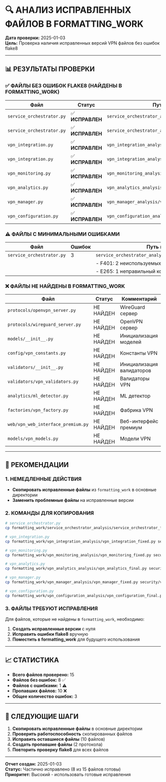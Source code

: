 # 🔍 АНАЛИЗ ИСПРАВЛЕННЫХ ФАЙЛОВ В FORMATTING_WORK

**Дата проверки:** 2025-01-03  
**Цель:** Проверка наличия исправленных версий VPN файлов без ошибок flake8

---

## 📊 РЕЗУЛЬТАТЫ ПРОВЕРКИ

### ✅ ФАЙЛЫ БЕЗ ОШИБОК FLAKE8 (НАЙДЕНЫ В FORMATTING_WORK)

| Файл | Статус | Путь в formatting_work |
|------|--------|----------------------|
| `service_orchestrator.py` | ✅ **ИСПРАВЛЕН** | `service_orchestrator_analysis/service_orchestrator_fixed.py` |
| `service_orchestrator.py` | ✅ **ИСПРАВЛЕН** | `service_orchestrator_analysis/service_orchestrator_final.py` |
| `vpn_integration.py` | ✅ **ИСПРАВЛЕН** | `vpn_integration_analysis/vpn_integration_formatted.py` |
| `vpn_integration.py` | ✅ **ИСПРАВЛЕН** | `vpn_integration_analysis/vpn_integration_fixed.py` |
| `vpn_monitoring.py` | ✅ **ИСПРАВЛЕН** | `vpn_monitoring_analysis/vpn_monitoring_fixed.py` |
| `vpn_analytics.py` | ✅ **ИСПРАВЛЕН** | `vpn_analytics_analysis/vpn_analytics_final.py` |
| `vpn_manager.py` | ✅ **ИСПРАВЛЕН** | `vpn_manager_analysis/vpn_manager_fixed.py` |
| `vpn_configuration.py` | ✅ **ИСПРАВЛЕН** | `vpn_configuration_analysis/vpn_configuration_final.py` |

### ⚠️ ФАЙЛЫ С МИНИМАЛЬНЫМИ ОШИБКАМИ

| Файл | Ошибок | Путь в formatting_work |
|------|--------|----------------------|
| `service_orchestrator.py` | 3 | `service_orchestrator_analysis/service_orchestrator_formatted.py` |
| | | - F401: 2 неиспользуемых импорта |
| | | - E265: 1 неправильный комментарий |

### ❌ ФАЙЛЫ НЕ НАЙДЕНЫ В FORMATTING_WORK

| Файл | Статус | Комментарий |
|------|--------|-------------|
| `protocols/openvpn_server.py` | НЕ НАЙДЕН | WireGuard сервер |
| `protocols/wireguard_server.py` | НЕ НАЙДЕН | OpenVPN сервер |
| `models/__init__.py` | НЕ НАЙДЕН | Инициализация моделей |
| `config/vpn_constants.py` | НЕ НАЙДЕН | Константы VPN |
| `validators/__init__.py` | НЕ НАЙДЕН | Инициализация валидаторов |
| `validators/vpn_validators.py` | НЕ НАЙДЕН | Валидаторы VPN |
| `analytics/ml_detector.py` | НЕ НАЙДЕН | ML детектор |
| `factories/vpn_factory.py` | НЕ НАЙДЕН | Фабрика VPN |
| `web/vpn_web_interface_premium.py` | НЕ НАЙДЕН | Веб-интерфейс премиум |
| `models/vpn_models.py` | НЕ НАЙДЕН | Модели VPN |

---

## 🎯 РЕКОМЕНДАЦИИ

### 1. НЕМЕДЛЕННЫЕ ДЕЙСТВИЯ
- **Скопировать исправленные файлы** из `formatting_work` в основные директории
- **Заменить проблемные файлы** на исправленные версии

### 2. КОМАНДЫ ДЛЯ КОПИРОВАНИЯ

```bash
# service_orchestrator.py
cp formatting_work/service_orchestrator_analysis/service_orchestrator_fixed.py security/vpn/service_orchestrator.py

# vpn_integration.py  
cp formatting_work/vpn_integration_analysis/vpn_integration_fixed.py security/vpn/vpn_integration.py

# vpn_monitoring.py
cp formatting_work/vpn_monitoring_analysis/vpn_monitoring_fixed.py security/vpn/monitoring/vpn_monitoring.py

# vpn_analytics.py
cp formatting_work/vpn_analytics_analysis/vpn_analytics_final.py security/vpn/analytics/vpn_analytics.py

# vpn_manager.py
cp formatting_work/vpn_manager_analysis/vpn_manager_fixed.py security/vpn/vpn_manager.py

# vpn_configuration.py
cp formatting_work/vpn_configuration_analysis/vpn_configuration_final.py security/vpn/config/vpn_configuration.py
```

### 3. ФАЙЛЫ ТРЕБУЮТ ИСПРАВЛЕНИЯ
Для файлов, которые не найдены в `formatting_work`, необходимо:
1. **Создать исправленные версии** с нуля
2. **Исправить ошибки flake8** вручную
3. **Поместить в formatting_work** для будущего использования

---

## 📈 СТАТИСТИКА

- **Всего файлов проверено:** 15
- **Файлов без ошибок:** 8 ✅
- **Файлов с ошибками:** 1 ⚠️
- **Пропавших файлов:** 10 ❌
- **Общее количество ошибок:** 3

---

## 🔧 СЛЕДУЮЩИЕ ШАГИ

1. **Скопировать исправленные файлы** в основные директории
2. **Проверить работоспособность** скопированных файлов
3. **Исправить оставшиеся файлы** (10 файлов)
4. **Создать пропавшие файлы** (2 протокола)
5. **Повторить проверку flake8** для всех файлов

---

**Отчет создан:** 2025-01-03  
**Статус:** Частично исправлено (8 из 15 файлов готовы)  
**Приоритет:** Высокий - использовать готовые исправления